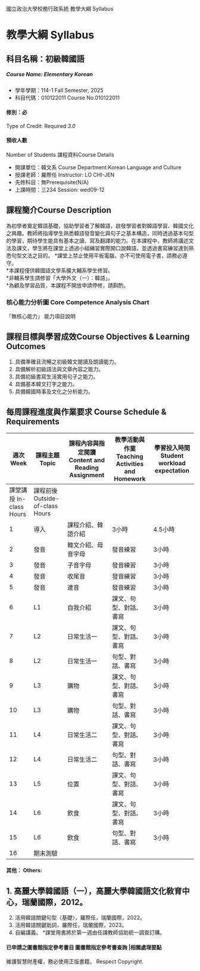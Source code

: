國立政治大學校務行政系統 教學大綱 Syllabus
# 教學大綱 Syllabus
##  科目名稱：初級韓國語 
#####  Course Name: Elementary Korean
  * 學年學期：114-1 Fall Semester, 2025 
  * 科目代碼：010122011 Course No.010122011
#### 修別：必
Type of Credit: Required 
_3.0_
#### 預收人數
Number of Students
課程資料Course Details
  * 開課單位：韓文系 Course Department:Korean Language and Culture 
  * 授課老師：羅際任 Instructor: LO CHI-JEN 
  * 先修科目：無Prerequisite(N/A)
  * 上課時間：三234 Session: wed09-12
##  課程簡介Course Description
為初學者奠定韓語基礎，協助學習者了解韓語，啟發學習者對韓語學習、韓國文化之興趣。教師將指導學生熟悉韓語發音變化與句子之基本構造，同時透過基本句型的學習，期待學生能具有基本之讀、寫及翻譯的能力。在本課程中，教師將講述文法及課文，學生將在課堂上透過小組練習實際開口說韓語，並透過書寫練習達到熟悉句型文法之目的。
*課堂上禁止使用平板電腦，亦不可使用電子書，請務必遵守。  
*本課程僅供韓國語文學系擴大輔系學生修習。  
*非輔系學生請修習「大學外文（一）：韓語」。  
*為顧及學習品質，本課程不開放申請停修，請斟酌。
###  核心能力分析圖 Core Competence Analysis Chart
「無核心能力」 
能力項目說明
##  課程目標與學習成效Course Objectives & Learning Outcomes 
1. 具備準確且流暢之初級韓文閱讀及朗讀能力。
2. 具備解析初級語法與文章內容之能力。
3. 具備初級書寫生活實用句子之能力。
4. 具備基本韓文打字之能力。
5. 具備韓國時事及文化之分析能力。
##  每周課程進度與作業要求 Course Schedule & Requirements
週次 Week |  課程主題 Topic |  課程內容與指定閱讀 Content and Reading Assignment |  教學活動與作業 Teaching Activities and Homework |  學習投入時間 Student workload expectation  
---|---|---|---|---  
課堂講授 In-class Hours |  課程前後 Outside-of-class Hours  
1 |  導入 |  課程介紹、韓語介紹 |  3小時 |  4.5小時  
2 |  發音 |  韓文介紹、母音字母 |  發音練習 |  3小時 |  4.5小時  
3 |  發音 |  子音字母 |  發音練習 |  3小時 |  4.5小時  
4 |  發音 |  收尾音 |  發音練習 |  3小時 |  4.5小時  
5 |  發音 |  連音 |  發音練習 |  3小時 |  4.5小時  
6 |  L1 |  自我介紹 |  課文、句型、對話、書寫 |  3小時 |  4.5小時  
7 |  L2 |  日常生活一 |  課文、句型、對話、書寫 |  3小時 |  4.5小時  
8 |  L2 |  日常生活一 |  句型、對話、書寫 |  3小時 |  4.5小時  
9 |  L3 |  購物 |  課文、句型、對話、書寫 |  3小時 |  4.5小時  
10 |  L3 |  購物 |  句型、對話、書寫 |  3小時 |  4.5小時  
11 |  L4 |  日常生活二 |  課文、句型、對話、書寫 |  3小時 |  4.5小時  
12 |  L4 |  日常生活二 |  句型、對話、書寫 |  3小時 |  4.5小時  
13 |  L5 |  位置 |  課文、句型、對話、書寫 |  3小時 |  4.5小時  
14 |  L6 |  飲食 |  課文、句型、對話、書寫 |  3小時 |  4.5小時  
15 |  L6 |  飲食 |  句型、對話、書寫 |  3小時 |  4.5小時  
16 |  期末測驗  
####  其他： Others:
##  1. 高麗大學韓國語（一），高麗大學韓國語文化敎育中心，瑞蘭國際，2012。  
2. 活用韓語關鍵句型〈基礎〉，羅際任，瑞蘭國際，2022。  
3. 活用韓語關鍵助詞，羅際任，瑞蘭國際，2023。  
4. 自編講義。
*課堂用書將於第一週由任課教師協助統一調查訂購。
####  已申請之圖書館指定參考書目  圖書館指定參考書查詢 |相關處理要點
維護智慧財產權，務必使用正版書籍。 Respect Copyright.